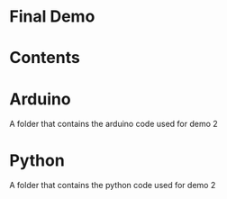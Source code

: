 # Final Demo
# Contents

  # Arduino
  A folder that contains the arduino code used for demo 2

  # Python
  A folder that contains the python code used for demo 2
